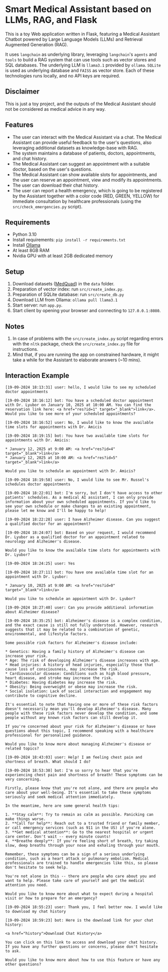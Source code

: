 # Smart Medical Assistant based on LLMs, RAG, and Flask
This is a toy Web application written in Flask, 
featuring a Medical Assistant Chatbot powered by 
Large Language Models (LLMs) and Retrieval Augmented Generation (RAG).

It uses `langchain` as underlying library, leveraging `langchain`'s `agents` and `tools` 
to build a RAG system that can use tools such as vector stores and SQL databases. 
The underlying LLM is `llama3.1` provided by `ollama`. `SQLite` is used as underlying 
database and `FAISS` as vector store.
Each of these technologies runs locally, and no API keys are required.

## Disclaimer
This is just a toy project, and the outputs of the Medical Assistant 
should not be considered as medical advice in any way.

## Features
- The user can interact with the Medical Assistant via a chat.
The Medical Assistant can provide useful feedback to the user's questions,
also leveraging additional datasets as knowledge-base with RAG. 
- The system maintains a database of patients, doctors, appointments, and chat history.
- The Medical Assistant can suggest an appointment with a suitable doctor, 
based on the user's questions. 
- The Medical Assistant can show available slots for appointments,
and the user can reserve an appointment, view and modify its appointments.
- The user can download their chat history.
- The user can report a health emergency, which is going to be registered by the Assistant 
together with a color code (RED, GREEN, YELLOW) for immediate consultation by healthcare 
professionals (using the `src/check_emergencies.py` script).

## Requirements
- Python 3.10
- Install requirements: `pip install -r requirements.txt`
- Install [Ollama](https://ollama.com/download)
- At least 8GB RAM
- Nvidia GPU with at least 2GB dedicated memory

## Setup
1. Download datasets ([MedQuad](https://github.com/abachaa/MedQuAD)) in the  `data` folder.
2. Preparation of vector index: run `src/create_index.py`.
3. Preparation of SQLite database: run `src/create_db.py`
4. Download LLM from Ollama: `ollama pull llama3.1`
5. Start server: run `app.py`.
6. Start client by opening your browser and connecting to `127.0.0.1:8080`.

## Notes
1. In case of problems with the `src/create_index.py` script regarding errors with the `nltk` package, 
check the `src/create_index.py` file for instructions.
2. Mind that, if you are running the app on constrained hardware, it might take a while for the 
Assistant to elaborate answers (~10 mins).

## Interaction Example
```
[19-09-2024 18:13:31] user: hello, I would like to see my scheduled doctor appointments

[19-09-2024 18:16:12] bot: You have a scheduled doctor appointment with Dr. Lyubor on January 10, 2025 at 10:00 AM. You can find the reservation link here: <a href="res?id=1" target="_blank">link</a>. Would you like to see more of your scheduled appointments?

[19-09-2024 18:16:52] user: No, I would like to know the available time slots for appointments with Dr. Amicis

[19-09-2024 18:19:15] bot: You have two available time slots for appointments with Dr. Amicis:

* January 12, 2025 at 9:00 AM: <a href="res?id=4" target="_blank">link</a>
* January 12, 2025 at 10:00 AM: <a href="res?id=5" target="_blank">link</a>

Would you like to schedule an appointment with Dr. Amicis?

[19-09-2024 18:19:58] user: No, I would like to see Mr. Russel's schedules doctor appointments

[19-09-2024 18:22:01] bot: I'm sorry, but I don't have access to other patients' schedules. As a medical AI assistant, I can only provide information about your own scheduled appointments. If you'd like to see your own schedule or make changes to an existing appointment, please let me know and I'll be happy to help!

[19-09-2024 18:22:28] user: I have Alzheimer disease. Can you suggest a qualified doctor for an appointment?

[19-09-2024 18:24:07] bot: Based on your request, I would recommend Dr. Lyubor as a qualified doctor for an appointment related to neurology and Alzheimer's disease.

Would you like to know the available time slots for appointments with Dr. Lyubor?

[19-09-2024 18:24:25] user: Yes

[19-09-2024 18:27:11] bot: You have one available time slot for an appointment with Dr. Lyubor:

* January 10, 2025 at 9:00 AM: <a href="res?id=0" target="_blank">link</a>

Would you like to schedule an appointment with Dr. Lyubor?

[19-09-2024 18:27:40] user: Can you provide additional information about Alzheimer disease?

[19-09-2024 18:35:25] bot: Alzheimer's disease is a complex condition, and the exact cause is still not fully understood. However, research suggests that it may be related to a combination of genetic, environmental, and lifestyle factors.

Some possible risk factors for Alzheimer's disease include:

* Genetics: Having a family history of Alzheimer's disease can increase your risk.
* Age: The risk of developing Alzheimer's disease increases with age.
* Head injuries: A history of head injuries, especially those that cause loss of consciousness, may increase the risk.
* Cardiovascular disease: Conditions such as high blood pressure, heart disease, and stroke may increase the risk.
* Diabetes: Having diabetes may increase the risk.
* Obesity: Being overweight or obese may increase the risk.
* Social isolation: Lack of social interaction and engagement may contribute to cognitive decline.

It's essential to note that having one or more of these risk factors doesn't necessarily mean you'll develop Alzheimer's disease. Many people with these risk factors never develop the condition, and some people without any known risk factors can still develop it.

If you're concerned about your risk for Alzheimer's disease or have questions about this topic, I recommend speaking with a healthcare professional for personalized guidance.

Would you like to know more about managing Alzheimer's disease or related topics?

[19-09-2024 18:43:03] user: Help! I am feeling chest pain and shortness of breath. What should I do?

[19-09-2024 18:53:30] bot: I'm so sorry to hear that you're experiencing chest pain and shortness of breath! These symptoms can be very concerning.

Firstly, please know that you're not alone, and there are people who care about your well-being. It's essential to take these symptoms seriously and seek medical attention immediately.

In the meantime, here are some general health tips:

1. **Stay calm**: Try to remain as calm as possible. Panicking can make things worse.
2. **Call for help**: Reach out to a trusted friend or family member, or call emergency services (such as 911 in the US) if you're alone.
3. **Get medical attention**: Go to the nearest hospital or urgent care center. Don't wait -- every minute counts!
4. **Breathe deeply**: If you're feeling short of breath, try taking slow, deep breaths through your nose and exhaling through your mouth.

Remember, these symptoms can be a sign of a serious underlying condition, such as a heart attack or pulmonary embolism. Medical professionals are trained to handle emergencies like this, so please don't hesitate to seek help.

You're not alone in this -- there are people who care about you and want to help. Please take care of yourself and get the medical attention you need.

Would you like to know more about what to expect during a hospital visit or how to prepare for an emergency?

[19-09-2024 18:55:23] user: Thank you, I feel better now. I would like to download my chat history

[19-09-2024 18:59:23] bot: Here is the download link for your chat history:

<a href="history">Download Chat History</a>

You can click on this link to access and download your chat history. If you have any further questions or concerns, please don't hesitate to ask.

Would you like to know more about how to use this feature or have any other questions?
```